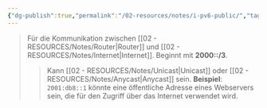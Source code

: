 ```yaml
---
{"dg-publish":true,"permalink":"/02-resources/notes/i-pv6-public/","tags":["netzwerk/ip/ipv6"],"noteIcon":"","updated":"2025-09-05T10:12:30.000+02:00"}
---
```


>Für die Kommunikation zwischen [[02 - RESOURCES/Notes/Router\|Router]] und [[02 - RESOURCES/Notes/Internet\|Internet]]. Beginnt mit **2000::/3**.
>> Kann [[02 - RESOURCES/Notes/Unicast\|Unicast]] oder [[02 - RESOURCES/Notes/Anycast\|Anycast]] sein. **Beispiel**: `2001:db8::1` könnte eine öffentliche Adresse eines Webservers sein, die für den Zugriff über das Internet verwendet wird.
